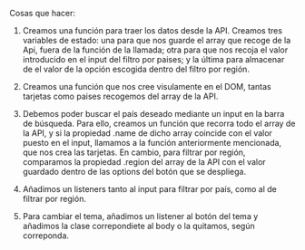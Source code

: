 Cosas que hacer:

1. Creamos una función para traer los datos desde la API.
Creamos tres variables de estado: una para que nos guarde el array que recoge de la Api, fuera de la función de la llamada; otra para que nos recoja el valor introducido en el input del filtro por paises; y la última para almacenar de el valor de la opción escogida dentro del filtro por región.

2. Creamos una función que nos cree visulamente en el DOM, tantas tarjetas como paises recogemos del array de la API. 

2. Debemos poder buscar el país deseado mediante un input en la barra de búsqueda. Para ello, creamos un función que recorra todo el array de la API, y si la propiedad .name de dicho array coincide con el valor puesto en el input, llamamos a la función anteriormente mencionada, que nos crea las tarjetas. 
En cambio, para filtrar por región, comparamos la propiedad .region del array de la API con el valor guardado dentro de las options del botón que se despliega.

3. Añadimos un listeners tanto al input para filtrar por país, como al de filtrar por región.

4. Para cambiar el tema, añadimos un listener al botón del tema y añadimos la clase correpondiete al body o la quitamos, según correponda.